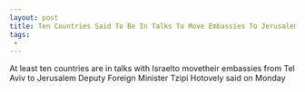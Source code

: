 ```yaml
---
layout: post
title: Ten Countries Said To Be In Talks To Move Embassies To Jerusalem
tags:
 -
---
```

At least ten countries are in talks with Israelto movetheir embassies from Tel Aviv to Jerusalem Deputy Foreign Minister Tzipi Hotovely said on Monday
